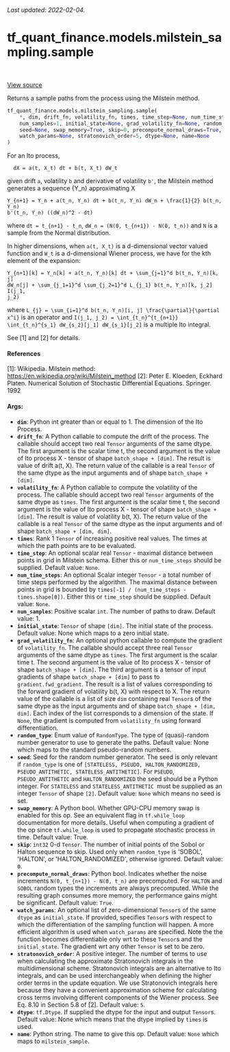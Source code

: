 <!--
This file is generated by a tool. Do not edit directly.
For open-source contributions the docs will be updated automatically.
-->

*Last updated: 2022-02-04.*

<div itemscope itemtype="http://developers.google.com/ReferenceObject">
<meta itemprop="name" content="tf_quant_finance.models.milstein_sampling.sample" />
<meta itemprop="path" content="Stable" />
</div>

# tf_quant_finance.models.milstein_sampling.sample

<!-- Insert buttons and diff -->

<table class="tfo-notebook-buttons tfo-api" align="left">
</table>

<a target="_blank" href="https://github.com/google/tf-quant-finance/blob/master/tf_quant_finance/models/milstein_sampling.py">View source</a>



Returns a sample paths from the process using the Milstein method.

```python
tf_quant_finance.models.milstein_sampling.sample(
    *, dim, drift_fn, volatility_fn, times, time_step=None, num_time_steps=None,
    num_samples=1, initial_state=None, grad_volatility_fn=None, random_type=None,
    seed=None, swap_memory=True, skip=0, precompute_normal_draws=True,
    watch_params=None, stratonovich_order=5, dtype=None, name=None
)
```



<!-- Placeholder for "Used in" -->

For an Ito process,

```
  dX = a(t, X_t) dt + b(t, X_t) dW_t
```
given drift `a`, volatility `b` and derivative of volatility `b'`, the
Milstein method generates a
sequence {Y_n} approximating X

```
Y_{n+1} = Y_n + a(t_n, Y_n) dt + b(t_n, Y_n) dW_n + \frac{1}{2} b(t_n, Y_n)
b'(t_n, Y_n) ((dW_n)^2 - dt)
```
where `dt = t_{n+1} - t_n`, `dW_n = (N(0, t_{n+1}) - N(0, t_n))` and `N` is a
sample from the Normal distribution.

In higher dimensions, when `a(t, X_t)` is a d-dimensional vector valued
function and `W_t` is a d-dimensional Wiener process, we have for the kth
element of the expansion:

```
Y_{n+1}[k] = Y_n[k] + a(t_n, Y_n)[k] dt + \sum_{j=1}^d b(t_n, Y_n)[k, j]
dW_n[j] + \sum_{j_1=1}^d \sum_{j_2=1}^d L_{j_1} b(t_n, Y_n)[k, j_2] I(j_1,
j_2)
```
where `L_{j} = \sum_{i=1}^d b(t_n, Y_n)[i, j] \frac{\partial}{\partial x^i}`
is an operator and `I(j_1, j_2) = \int_{t_n}^{t_{n+1}} \int_{t_n}^{s_1}
dW_{s_2}[j_1] dW_{s_1}[j_2]` is a multiple Ito integral.


See [1] and [2] for details.

#### References
[1]: Wikipedia. Milstein method:
https://en.wikipedia.org/wiki/Milstein_method
[2]: Peter E. Kloeden,  Eckhard Platen. Numerical Solution of Stochastic
  Differential Equations. Springer. 1992

#### Args:


* <b>`dim`</b>: Python int greater than or equal to 1. The dimension of the Ito
  Process.
* <b>`drift_fn`</b>: A Python callable to compute the drift of the process. The
  callable should accept two real `Tensor` arguments of the same dtype. The
  first argument is the scalar time t, the second argument is the value of
  Ito process X - tensor of shape `batch_shape + [dim]`. The result is
  value of drift a(t, X). The return value of the callable is a real
  `Tensor` of the same dtype as the input arguments and of shape
  `batch_shape + [dim]`.
* <b>`volatility_fn`</b>: A Python callable to compute the volatility of the process.
  The callable should accept two real `Tensor` arguments of the same dtype
  as `times`. The first argument is the scalar time t, the second argument
  is the value of Ito process X - tensor of shape `batch_shape + [dim]`. The
  result is value of volatility b(t, X). The return value of the callable is
  a real `Tensor` of the same dtype as the input arguments and of shape
  `batch_shape + [dim, dim]`.
* <b>`times`</b>: Rank 1 `Tensor` of increasing positive real values. The times at
  which the path points are to be evaluated.
* <b>`time_step`</b>: An optional scalar real `Tensor` - maximal distance between
  points in grid in Milstein schema.
  Either this or `num_time_steps` should be supplied.
  Default value: `None`.
* <b>`num_time_steps`</b>: An optional Scalar integer `Tensor` - a total number of time
  steps performed by the algorithm. The maximal distance between points in
  grid is bounded by `times[-1] / (num_time_steps - times.shape[0])`.
  Either this or `time_step` should be supplied.
  Default value: `None`.
* <b>`num_samples`</b>: Positive scalar `int`. The number of paths to draw.
  Default value: 1.
* <b>`initial_state`</b>: `Tensor` of shape `[dim]`. The initial state of the
  process.
  Default value: None which maps to a zero initial state.
* <b>`grad_volatility_fn`</b>: An optional python callable to compute the gradient of
  `volatility_fn`. The callable should accept three real `Tensor` arguments
  of the same dtype as `times`. The first argument is the scalar time t. The
  second argument is the value of Ito process X - tensor of shape
  `batch_shape + [dim]`. The third argument is a tensor of input gradients
  of shape `batch_shape + [dim]` to pass to `gradient.fwd_gradient`. The
  result is a list of values corresponding to the forward gradient of
  volatility b(t, X) with respect to X. The return value of the callable is
  a list of size `dim` containing real `Tensor`s of the same dtype as the
  input arguments and of shape `batch_shape + [dim, dim]`. Each index of the
  list corresponds to a dimension of the state. If `None`, the gradient is
  computed from `volatility_fn` using forward differentiation.
* <b>`random_type`</b>: Enum value of `RandomType`. The type of (quasi)-random number
  generator to use to generate the paths.
  Default value: None which maps to the standard pseudo-random numbers.
* <b>`seed`</b>: Seed for the random number generator. The seed is only relevant if
  `random_type` is one of `[STATELESS, PSEUDO, HALTON_RANDOMIZED,
  PSEUDO_ANTITHETIC, STATELESS_ANTITHETIC]`. For `PSEUDO`,
  `PSEUDO_ANTITHETIC` and `HALTON_RANDOMIZED` the seed should be a Python
  integer. For `STATELESS` and  `STATELESS_ANTITHETIC `must be supplied as
  an integer `Tensor` of shape `[2]`.
  Default value: `None` which means no seed is set.
* <b>`swap_memory`</b>: A Python bool. Whether GPU-CPU memory swap is enabled for this
  op. See an equivalent flag in `tf.while_loop` documentation for more
  details. Useful when computing a gradient of the op since `tf.while_loop`
  is used to propagate stochastic process in time.
  Default value: True.
* <b>`skip`</b>: `int32` 0-d `Tensor`. The number of initial points of the Sobol or
  Halton sequence to skip. Used only when `random_type` is 'SOBOL',
  'HALTON', or 'HALTON_RANDOMIZED', otherwise ignored.
  Default value: `0`.
* <b>`precompute_normal_draws`</b>: Python bool. Indicates whether the noise increments
  `N(0, t_{n+1}) - N(0, t_n)` are precomputed. For `HALTON` and `SOBOL`
  random types the increments are always precomputed. While the resulting
  graph consumes more memory, the performance gains might be significant.
  Default value: `True`.
* <b>`watch_params`</b>: An optional list of zero-dimensional `Tensor`s of the same
  `dtype` as `initial_state`. If provided, specifies `Tensor`s with respect
  to which the differentiation of the sampling function will happen. A more
  efficient algorithm is used when `watch_params` are specified. Note the
  the function becomes differentiable only wrt to these `Tensor`s and the
  `initial_state`. The gradient wrt any other `Tensor` is set to be zero.
* <b>`stratonovich_order`</b>: A positive integer. The number of terms to use when
  calculating the approximate Stratonovich integrals in the multidimensional
  scheme. Stratonovich integrals are an alternative to Ito integrals, and
  can be used interchangeably when defining the higher order terms in the
  update equation. We use Stratonovich integrals here because they have a
  convenient approximation scheme for calculating cross terms involving
  different components of the Wiener process. See Eq. 8.10 in Section 5.8 of
  [2]. Default value: `5`.
* <b>`dtype`</b>: `tf.Dtype`. If supplied the dtype for the input and output `Tensor`s.
  Default value: None which means that the dtype implied by `times` is used.
* <b>`name`</b>: Python string. The name to give this op.
  Default value: `None` which maps to `milstein_sample`.